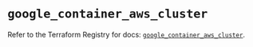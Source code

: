 # `google_container_aws_cluster`

Refer to the Terraform Registry for docs: [`google_container_aws_cluster`](https://registry.terraform.io/providers/hashicorp/google/6.48.0/docs/resources/container_aws_cluster).
